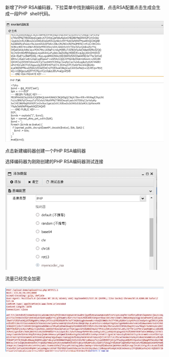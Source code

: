 新增了PHP RSA编码器，下拉菜单中找到编码设置，点击RSA配置点击生成会生成一段PHP  shell代码。

![image.png](./蚁剑RSA加密绕过检测.assets/2023_05_19_10_42_28_3bnZiTyE.png)

点击新建编码器创建一个PHP RSA编码器

选择编码器为刚刚创建的PHP RSA编码器测试连接

![image.png](./蚁剑RSA加密绕过检测.assets/2023_05_19_10_42_28_QA2RoVeG.png)

流量已经完全加密

![image.png](./蚁剑RSA加密绕过检测.assets/2023_05_19_10_42_29_yPXAvFpe.png)



